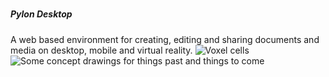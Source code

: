 #####                     #####
#####    Pylon Desktop    #####
#####                     #####

A web based environment for creating, editing and sharing documents and media on desktop, mobile and virtual reality.
![Voxel cells](https://datahexagon.com/jeremy/Pylon/VR/Screenshot_40.png "Voxel cells for file / folder / activity organization.")
![Some concept drawings for things past and things to come](https://datahexagon.com/jeremy/Pylon/Meta/Screenshot_28.png "Concept Drawings")
